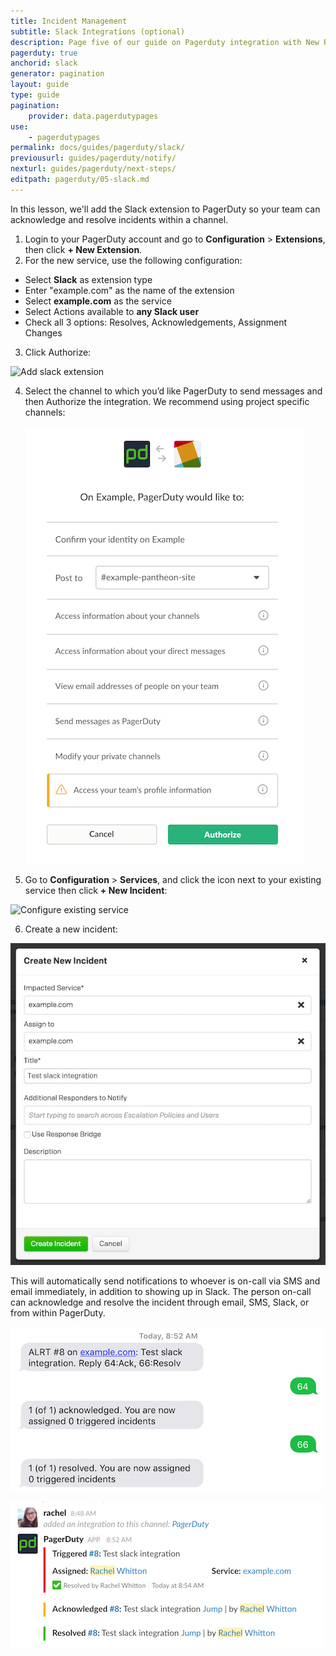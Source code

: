 ```yaml
---
title: Incident Management
subtitle: Slack Integrations (optional)
description: Page five of our guide on Pagerduty integration with New Relic for incident management.
pagerduty: true
anchorid: slack
generator: pagination
layout: guide
type: guide
pagination:
    provider: data.pagerdutypages
use:
    - pagerdutypages
permalink: docs/guides/pagerduty/slack/
previousurl: guides/pagerduty/notify/
nexturl: guides/pagerduty/next-steps/
editpath: pagerduty/05-slack.md
---
```

In this lesson, we'll add the Slack extension to PagerDuty so your team can acknowledge and resolve incidents within a channel.

1. Login to your PagerDuty account and go to **Configuration** > **Extensions**, then click **+ New Extension**.
2. For the new service, use the following configuration:

 - Select **Slack** as extension type
 - Enter "example.com" as the name of the extension
 - Select **example.com** as the service
 - Select Actions available to **any Slack user**
 - Check all 3 options: Resolves, Acknowledgements, Assignment Changes

3. Click Authorize:

  ![Add slack extension](/source/docs/assets/images/pagerduty/pg-extensions.png)

4. Select the channel to which you’d like PagerDuty to send messages and then Authorize the integration. We recommend using project specific channels:

    ![CSlack authorization](/source/docs/assets/images/pagerduty/pg-authorize-slack.png)

5. Go to **Configuration** > **Services**, and click the **<span class="glyphicons glyphicons-cogwheel" aria-hidden="true"></span>** icon next to your existing service then click **+ New Incident**:

  ![Configure existing service](/source/docs/assets/images/pagerduty/pg-configure-service.png)

6. Create a new incident:

  ![Create pagerduty incident](/source/docs/assets/images/pagerduty/pg-new-incident.png)

This will automatically send notifications to whoever is on-call via SMS and email immediately, in addition to showing up in Slack. The person on-call can acknowledge and resolve the incident through email, SMS, Slack, or from within PagerDuty.

![SMS interactions](/source/docs/assets/images/pagerduty/pg-sms-notification.png)

![CSlack authorization](/source/docs/assets/images/pagerduty/pg-slack-notification.png)
